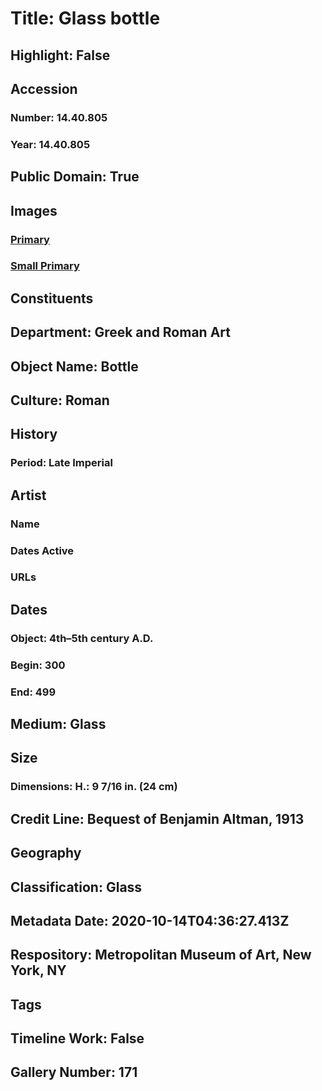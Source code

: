 # Title: Glass bottle
## Highlight: False
## Accession
### Number: 14.40.805
### Year: 14.40.805
## Public Domain: True
## Images
### [Primary](https://images.metmuseum.org/CRDImages/gr/original/DP121417.jpg)
### [Small Primary](https://images.metmuseum.org/CRDImages/gr/web-large/DP121417.jpg)
## Constituents
## Department: Greek and Roman Art
## Object Name: Bottle
## Culture: Roman
## History
### Period: Late Imperial
## Artist
### Name
### Dates Active
### URLs
## Dates
### Object: 4th–5th century A.D.
### Begin: 300
### End: 499
## Medium: Glass
## Size
### Dimensions: H.: 9 7/16 in. (24 cm)
## Credit Line: Bequest of Benjamin Altman, 1913
## Geography
## Classification: Glass
## Metadata Date: 2020-10-14T04:36:27.413Z
## Respository: Metropolitan Museum of Art, New York, NY
## Tags
## Timeline Work: False
## Gallery Number: 171